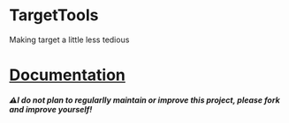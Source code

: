 # TargetTools
Making target a little less tedious

# [Documentation](https://chris-falb.gitbook.io/target-tools/)


##### ⚠️I do not plan to regularlly maintain or improve this project, please fork and improve yourself!
